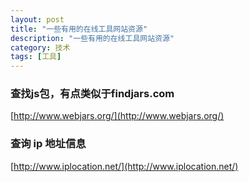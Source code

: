 ```yaml
---
layout: post
title: "一些有用的在线工具网站资源"
description: "一些有用的在线工具网站资源"
category: 技术
tags: [工具]
---
```


### 查找js包，有点类似于findjars.com

[http://www.webjars.org/](http://www.webjars.org/)


### 查询 ip 地址信息

[http://www.iplocation.net/](http://www.iplocation.net/)
